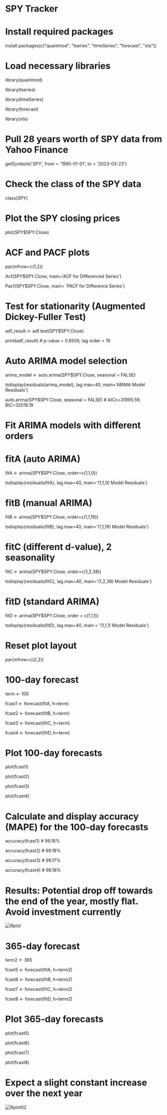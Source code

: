 # SPY Tracker


# Install required packages

install.packages(c("quantmod", "tseries", "timeSeries", "forecast", "xts"))

# Load necessary libraries

library(quantmod)

library(tseries)

library(timeSeries)

library(forecast)

library(xts)

# Pull 28 years worth of SPY data from Yahoo Finance
getSymbols('SPY', from = '1995-01-01', to = '2023-03-23')

# Check the class of the SPY data
class(SPY)

# Plot the SPY closing prices
plot(SPY$SPY.Close)

# ACF and PACF plots
par(mfrow=c(1,2))

Acf(SPY$SPY.Close, main='ACF for Differenced Series')

Pacf(SPY$SPY.Close, main= 'PACF for Difference Series')

# Test for stationarity (Augmented Dickey-Fuller Test)

adf_result <- adf.test(SPY$SPY.Close)

print(adf_result) # p-value = 0.8506, lag order = 19

# Auto ARIMA model selection

arima_model <- auto.arima(SPY$SPY.Close, seasonal = FALSE)

tsdisplay(residuals(arima_model), lag.max=40, main='ARIMA Model Residuals')

auto.arima(SPY$SPY.Close, seasonal = FALSE) # AICc=31995.59, BIC=32016.19

# Fit ARIMA models with different orders

# fitA (auto ARIMA)
fitA <- arima(SPY$SPY.Close, order=c(1,1,0))

tsdisplay(residuals(fitA), lag.max=40, main='(1,1,0) Model Residuals')

# fitB (manual ARIMA)
fitB <- arima(SPY$SPY.Close, order=c(1,1,19))

tsdisplay(residuals(fitB), lag.max=40, main='(1,1,19) Model Residuals')

# fitC (different d-value), 2 seasonality
fitC <- arima(SPY$SPY.Close, order=c(1,2,38))

tsdisplay(residuals(fitC), lag.max=40, main='(1,2,38) Model Residuals')

# fitD (standard ARIMA)
fitD <- arima(SPY$SPY.Close, order = c(1,1,1))

tsdisplay(residuals(fitD), lag.max=40, main = '(1,1,1) Model Residuals')

# Reset plot layout
par(mfrow=c(2,2))

# 100-day forecast
term <- 100

fcast1 <- forecast(fitA, h=term) 

fcast2 <- forecast(fitB, h=term)

fcast3 <- forecast(fitC, h=term)

fcast4 <- forecast(fitD, h=term)

# Plot 100-day forecasts
plot(fcast1)

plot(fcast2)

plot(fcast3)

plot(fcast4)

# Calculate and display accuracy (MAPE) for the 100-day forecasts
accuracy(fcast1) # 99.18%

accuracy(fcast2) # 99.18%

accuracy(fcast3) # 99.17%

accuracy(fcast4) # 99.18%


# Results: Potential drop off towards the end of the year, mostly flat. Avoid investment currently

![Rplot](https://github.com/dylanpriceginno/SPYTracker/assets/85695465/af060418-b6c8-4a86-83d3-afd96755dcd5)

# 365-day forecast

term2 <- 365

fcast5 <- forecast(fitA, h=term2) 

fcast6 <- forecast(fitB, h=term2)

fcast7 <- forecast(fitC, h=term2)

fcast8 <- forecast(fitD, h=term2)

# Plot 365-day forecasts

plot(fcast5)

plot(fcast6)

plot(fcast7)

plot(fcast8)

# Expect a slight constant increase over the next year
![Rplot02](https://github.com/dylanpriceginno/SPYTracker/assets/85695465/3016375f-0974-4f5f-9b49-56d19bcb4c57)
